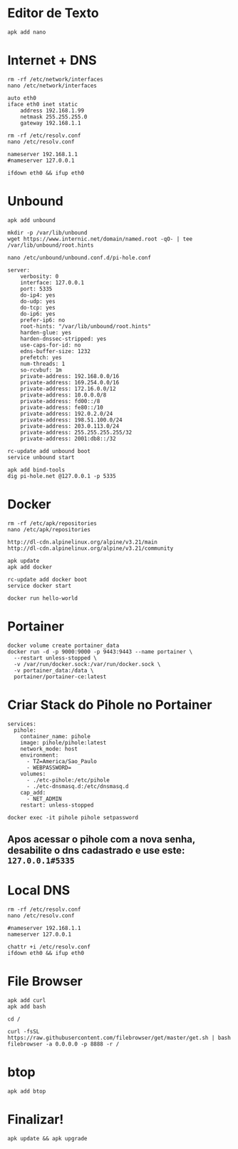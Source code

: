 
# Editor de Texto

```
apk add nano
```

# Internet + DNS

```
rm -rf /etc/network/interfaces
nano /etc/network/interfaces
```

```
auto eth0
iface eth0 inet static
    address 192.168.1.99
    netmask 255.255.255.0
    gateway 192.168.1.1
```

```
rm -rf /etc/resolv.conf
nano /etc/resolv.conf
```

```
nameserver 192.168.1.1
#nameserver 127.0.0.1
```

```
ifdown eth0 && ifup eth0
```

# Unbound

```
apk add unbound
```

```
mkdir -p /var/lib/unbound
wget https://www.internic.net/domain/named.root -qO- | tee /var/lib/unbound/root.hints
```

```
nano /etc/unbound/unbound.conf.d/pi-hole.conf
```

```
server:
    verbosity: 0
    interface: 127.0.0.1
    port: 5335
    do-ip4: yes
    do-udp: yes
    do-tcp: yes
    do-ip6: yes
    prefer-ip6: no
    root-hints: "/var/lib/unbound/root.hints"
    harden-glue: yes
    harden-dnssec-stripped: yes
    use-caps-for-id: no
    edns-buffer-size: 1232
    prefetch: yes
    num-threads: 1
    so-rcvbuf: 1m
    private-address: 192.168.0.0/16
    private-address: 169.254.0.0/16
    private-address: 172.16.0.0/12
    private-address: 10.0.0.0/8
    private-address: fd00::/8
    private-address: fe80::/10
    private-address: 192.0.2.0/24
    private-address: 198.51.100.0/24
    private-address: 203.0.113.0/24
    private-address: 255.255.255.255/32
    private-address: 2001:db8::/32
```

```
rc-update add unbound boot
service unbound start
```

```
apk add bind-tools
dig pi-hole.net @127.0.0.1 -p 5335
```

# Docker

```
rm -rf /etc/apk/repositories
nano /etc/apk/repositories
```

```
http://dl-cdn.alpinelinux.org/alpine/v3.21/main
http://dl-cdn.alpinelinux.org/alpine/v3.21/community
```

```
apk update
apk add docker
```

```
rc-update add docker boot
service docker start
```

```
docker run hello-world
```

# Portainer

```
docker volume create portainer_data
docker run -d -p 9000:9000 -p 9443:9443 --name portainer \
  --restart unless-stopped \
  -v /var/run/docker.sock:/var/run/docker.sock \
  -v portainer_data:/data \
  portainer/portainer-ce:latest
```

# Criar Stack do Pihole no Portainer

```
services:
  pihole:
    container_name: pihole
    image: pihole/pihole:latest
    network_mode: host
    environment:
      - TZ=America/Sao_Paulo
      - WEBPASSWORD=
    volumes:
      - ./etc-pihole:/etc/pihole
      - ./etc-dnsmasq.d:/etc/dnsmasq.d
    cap_add:
      - NET_ADMIN
    restart: unless-stopped
```

```
docker exec -it pihole pihole setpassword
```

## Apos acessar o pihole com a nova senha, desabilite o dns cadastrado e use este: `127.0.0.1#5335`

# Local DNS

```
rm -rf /etc/resolv.conf
nano /etc/resolv.conf
```

```
#nameserver 192.168.1.1
nameserver 127.0.0.1
```

```
chattr +i /etc/resolv.conf
ifdown eth0 && ifup eth0
```

# File Browser

```
apk add curl
apk add bash
```

```
cd /
```

```
curl -fsSL https://raw.githubusercontent.com/filebrowser/get/master/get.sh | bash
filebrowser -a 0.0.0.0 -p 8888 -r /
```

# btop

```
apk add btop
```

# Finalizar!

```
apk update && apk upgrade
```
